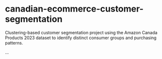 # canadian-ecommerce-customer-segmentation
Clustering-based customer segmentation project using the Amazon Canada Products 2023 dataset to identify distinct consumer groups and purchasing patterns.

...
